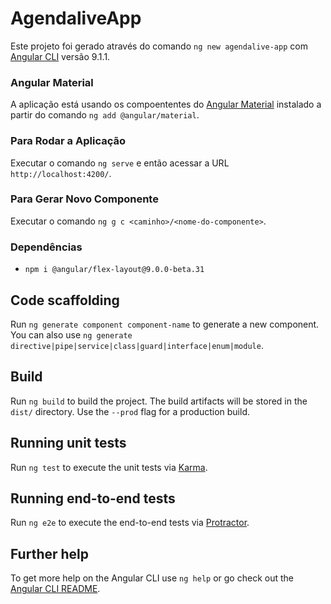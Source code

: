 # AgendaliveApp

Este projeto foi gerado através do comando `ng new agendalive-app` com [Angular CLI](https://github.com/angular/angular-cli) versão 9.1.1.

### Angular Material

A aplicação está usando os compoententes do [Angular Material](https://material.angular.io/) instalado a partir do comando `ng add @angular/material`.

### Para Rodar a Aplicação

Executar o comando `ng serve` e então acessar a URL  `http://localhost:4200/`.

### Para Gerar Novo Componente

Executar o comando `ng g c <caminho>/<nome-do-componente>`.

### Dependências
- `npm i @angular/flex-layout@9.0.0-beta.31`

## Code scaffolding

Run `ng generate component component-name` to generate a new component. You can also use `ng generate directive|pipe|service|class|guard|interface|enum|module`.

## Build

Run `ng build` to build the project. The build artifacts will be stored in the `dist/` directory. Use the `--prod` flag for a production build.

## Running unit tests

Run `ng test` to execute the unit tests via [Karma](https://karma-runner.github.io).

## Running end-to-end tests

Run `ng e2e` to execute the end-to-end tests via [Protractor](http://www.protractortest.org/).

## Further help

To get more help on the Angular CLI use `ng help` or go check out the [Angular CLI README](https://github.com/angular/angular-cli/blob/master/README.md).
